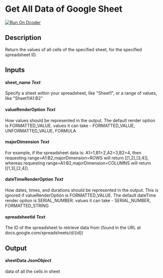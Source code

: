 # Get All Data of Google Sheet

[![Run On Dcoder](https://static-content.dcoder.tech/dcoder-assets/run-on-dcoder.svg)](https://code.dcoder.tech/feed/block/60c4426f7333f95c6c173c00)

## Description

Return the values of all cells of the specified sheet, for the specified spreadsheet ID.

## Inputs

#### **sheet_name** _Text_

Specify a sheet within your spreadsheet, like "Sheet1", or a range of values, like "Sheet1!A1:B2"

#### **valueRenderOption** _Text_

How values should be represented in the output. The default render option is FORMATTED_VALUE.
values it can take - FORMATTED_VALUE, UNFORMATTED_VALUE, FORMULA

#### **majorDimension** _Text_

For example, if the spreadsheet data is: A1=1,B1=2,A2=3,B2=4, then requesting range=A1:B2,majorDimension=ROWS will return [[1,2],[3,4]], whereas requesting range=A1:B2,majorDimension=COLUMNS will return [[1,3],[2,4]].

#### **dateTimeRenderOption** _Text_

How dates, times, and durations should be represented in the output. This is ignored if valueRenderOption is FORMATTED_VALUE. The default dateTime render option is SERIAL_NUMBER.
values it can take - SERIAL_NUMBER, FORMATTED_STRING

#### **spreadsheetId** _Text_

The ID of the spreadsheet to retrieve data from (found in the URL at docs.google.com/spreadsheets/d/{id})

## Output

#### **sheetData** _JsonObject_

data of all the cells in sheet
